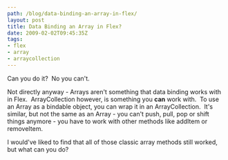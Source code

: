 ```yaml
---
path: /blog/data-binding-an-array-in-flex/
layout: post
title: Data Binding an Array in Flex?
date: 2009-02-02T09:45:35Z
tags:
- flex
- array
- arraycollection
---
```


Can you do it?  No you can't.

Not directly anyway - Arrays aren't something that data binding works with in Flex.  ArrayCollection however, is something you **can** work with.  To use an Array as a bindable object, you can wrap it in an ArrayCollection.  It's similar, but not the same as an Array - you can't push, pull, pop or shift things anymore - you have to work with other methods like addItem or removeItem.

I would've liked to find that all of those classic array methods still worked, but what can you do?